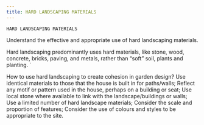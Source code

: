 ```yaml
---
title: HARD LANDSCAPING MATERIALS
---
```

`HARD LANDSCAPING MATERIALS`

Understand the effective and appropriate use of hard landscaping materials.

Hard landscaping predominantly uses hard materials, like stone, wood, concrete, bricks, paving, and metals, rather than “soft” soil, plants and planting.
`

How to use hard landscaping to create cohesion in garden design?
Use identical materials to those that the house is built in for paths/walls;
Reflect any motif or pattern used in the house, perhaps on a building or seat;
Use local stone where available to link with the landscape/buildings or walls;
Use a limited number of hard landscape materials;
Consider the scale and proportion of features;
Consider the use of colours and styles to be appropriate to the site. 
 
